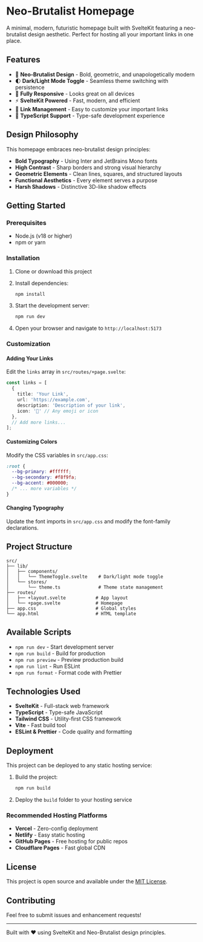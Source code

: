 # Neo-Brutalist Homepage

A minimal, modern, futuristic homepage built with SvelteKit featuring a neo-brutalist design aesthetic. Perfect for hosting all your important links in one place.

## Features

- 🎨 **Neo-Brutalist Design** - Bold, geometric, and unapologetically modern
- 🌓 **Dark/Light Mode Toggle** - Seamless theme switching with persistence
- 📱 **Fully Responsive** - Looks great on all devices
- ⚡ **SvelteKit Powered** - Fast, modern, and efficient
- 🎯 **Link Management** - Easy to customize your important links
- 🚀 **TypeScript Support** - Type-safe development experience

## Design Philosophy

This homepage embraces neo-brutalist design principles:
- **Bold Typography** - Using Inter and JetBrains Mono fonts
- **High Contrast** - Sharp borders and strong visual hierarchy
- **Geometric Elements** - Clean lines, squares, and structured layouts
- **Functional Aesthetics** - Every element serves a purpose
- **Harsh Shadows** - Distinctive 3D-like shadow effects

## Getting Started

### Prerequisites

- Node.js (v18 or higher)
- npm or yarn

### Installation

1. Clone or download this project
2. Install dependencies:
   ```bash
   npm install
   ```

3. Start the development server:
   ```bash
   npm run dev
   ```

4. Open your browser and navigate to `http://localhost:5173`

### Customization

#### Adding Your Links

Edit the `links` array in `src/routes/+page.svelte`:

```typescript
const links = [
  {
    title: 'Your Link',
    url: 'https://example.com',
    description: 'Description of your link',
    icon: '🔗' // Any emoji or icon
  },
  // Add more links...
];
```

#### Customizing Colors

Modify the CSS variables in `src/app.css`:

```css
:root {
  --bg-primary: #ffffff;
  --bg-secondary: #f8f9fa;
  --bg-accent: #000000;
  /* ... more variables */
}
```

#### Changing Typography

Update the font imports in `src/app.css` and modify the font-family declarations.

## Project Structure

```
src/
├── lib/
│   ├── components/
│   │   └── ThemeToggle.svelte    # Dark/light mode toggle
│   └── stores/
│       └── theme.ts              # Theme state management
├── routes/
│   ├── +layout.svelte           # App layout
│   └── +page.svelte             # Homepage
├── app.css                      # Global styles
└── app.html                     # HTML template
```

## Available Scripts

- `npm run dev` - Start development server
- `npm run build` - Build for production
- `npm run preview` - Preview production build
- `npm run lint` - Run ESLint
- `npm run format` - Format code with Prettier

## Technologies Used

- **SvelteKit** - Full-stack web framework
- **TypeScript** - Type-safe JavaScript
- **Tailwind CSS** - Utility-first CSS framework
- **Vite** - Fast build tool
- **ESLint & Prettier** - Code quality and formatting

## Deployment

This project can be deployed to any static hosting service:

1. Build the project:
   ```bash
   npm run build
   ```

2. Deploy the `build` folder to your hosting service

### Recommended Hosting Platforms

- **Vercel** - Zero-config deployment
- **Netlify** - Easy static hosting
- **GitHub Pages** - Free hosting for public repos
- **Cloudflare Pages** - Fast global CDN

## License

This project is open source and available under the [MIT License](LICENSE).

## Contributing

Feel free to submit issues and enhancement requests!

---

Built with ❤️ using SvelteKit and Neo-Brutalist design principles.
